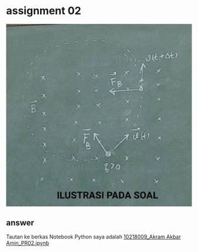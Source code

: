 # assignment 02
![alt text](https://github.com/AkramAkbarAmin/python-jupyter-notebook/blob/main/assignments%20SPSF/10218009_PR02/Problem.jpg)

## answer
Tautan ke berkas Notebook Python saya adalah [10218009_Akram Akbar Amin_PR02.ipynb]()

